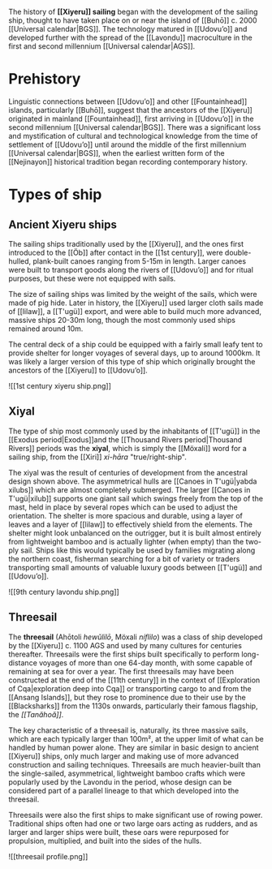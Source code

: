 The history of **[[Xiyeru]] sailing** began with the development of the sailing ship, thought to have taken place on or near the island of [[Buhō]] c. 2000 [[Universal calendar|BGS]]. The technology matured in [[Udovuʼo]] and developed further with the spread of the [[Lavondu]] macroculture in the first and second millennium [[Universal calendar|AGS]].
# Prehistory
Linguistic connections between [[Udovuʼo]] and other [[Fountainhead]] islands, particularly [[Buhō]], suggest that the ancestors of the [[Xiyeru]] originated in mainland [[Fountainhead]], first arriving in [[Udovuʼo]] in the second millennium [[Universal calendar|BGS]]. There was a significant loss and mystification of cultural and technological knowledge from the time of settlement of [[Udovuʼo]] until around the middle of the first millennium [[Universal calendar|BGS]], when the earliest written form of the [[Nejinayon]] historical tradition began recording contemporary history.
# Types of ship
## Ancient Xiyeru ships
The sailing ships traditionally used by the [[Xiyeru]], and the ones first introduced to the [[Öb]] after contact in the [[1st century]], were double-hulled, plank-built canoes ranging from 5-15m in length. Larger canoes were built to transport goods along the rivers of [[Udovuʼo]] and for ritual purposes, but these were not equipped with sails.

The size of sailing ships was limited by the weight of the sails, which were made of pig hide. Later in history, the [[Xiyeru]] used larger cloth sails made of [[lilaw]], a [[T'ugü]] export, and were able to build much more advanced, massive ships 20-30m long, though the most commonly used ships remained around 10m.

The central deck of a ship could be equipped with a fairly small leafy tent to provide shelter for longer voyages of several days, up to around 1000km. It was likely a larger version of this type of ship which originally brought the ancestors of the [[Xiyeru]] to [[Udovuʼo]].

![[1st century xiyeru ship.png]]
## Xiyal
The type of ship most commonly used by the inhabitants of [[T'ugü]] in the [[Exodus period|Exodus]]and the [[Thousand Rivers period|Thousand Rivers]] periods was the **xiyal**, which is simply the [[Möxali]] word for a sailing ship, from the [[Xiri]] *xi-hāra* "true/right-ship".

The xiyal was the result of centuries of development from the ancestral design shown above. The asymmetrical hulls are [[Canoes in T'ugü|yabda xilubs]] which are almost completely submerged. The larger [[Canoes in T'ugü|xilub]] supports one giant sail which swings freely from the top of the mast, held in place by several ropes which can be used to adjust the orientation. The shelter is more spacious and durable, using a layer of leaves and a layer of [[lilaw]] to effectively shield from the elements. The shelter might look unbalanced on the outrigger, but it is built almost entirely from lightweight bamboo and is actually lighter (when empty) than the two-ply sail. Ships like this would typically be used by families migrating along the northern coast, fisherman searching for a bit of variety or traders transporting small amounts of valuable luxury goods between [[T'ugü]] and [[Udovuʼo]].

![[9th century lavondu ship.png]]
## Threesail
The **threesail** (Ahōtoli *hewŭlilō*, Möxali *níflilo*) was a class of ship developed by the [[Xiyeru]] c. 1100 AGS and used by many cultures for centuries thereafter. Threesails were the first ships built specifically to perform long-distance voyages of more than one 64-day month, with some capable of remaining at sea for over a year. The first threesails may have been constructed at the end of the [[11th century]] in the context of [[Exploration of Cqa|exploration deep into Cqa]] or transporting cargo to and from the [[Ansang Islands]], but they rose to prominence due to their use by the [[Blacksharks]] from the 1130s onwards, particularly their famous flagship, the *[[Tanăhoă]]*.

The key characteristic of a threesail is, naturally, its three massive sails, which are each typically larger than 100m², at the upper limit of what can be handled by human power alone. They are similar in basic design to ancient [[Xiyeru]] ships, only much larger and making use of more advanced construction and sailing techniques. Threesails are much heavier-built than the single-sailed, asymmetrical, lightweight bamboo crafts which were popularly used by the Lavondu in the period, whose design can be considered part of a parallel lineage to that which developed into the threesail.

Threesails were also the first ships to make significant use of rowing power. Traditional ships often had one or two large oars acting as rudders, and as larger and larger ships were built, these oars were repurposed for propulsion, multiplied, and built into the sides of the hulls.

![[threesail profile.png]]
